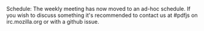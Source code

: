 Schedule:
The weekly meeting has now moved to an ad-hoc schedule. If you wish to discuss something it's recommended to contact us at #pdfjs on irc.mozilla.org or with a github issue.
